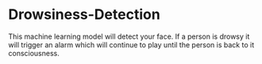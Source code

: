 # Drowsiness-Detection
This machine learning model will detect your face. If a person is drowsy it will trigger an alarm which will continue to play until the person is back to it consciousness.
